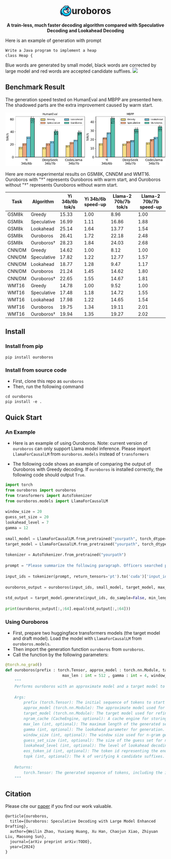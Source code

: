 <div align="center">

<h1><img src="figure/logo.png" height="34px" align="top"/>uroboros</h1>


**A train-less, much faster decoding algorithm compared with Speculative Decoding and Lookahead Decoding**
</div>


Here is an example of generation with prompt 
```
Write a Java program to implement a heap
class Heap {   
```
Blue words are generated by small model, black words are corrected by large model and red words are accepted candidate suffixes.
![](figure/ouroboros.gif)

## Benchmark Result

The generation speed tested on HumanEval and MBPP are presented here. The shadowed parts are the extra improvement caused by warm start. 

![](figure/main_result_code.png)

Here are more experimental results on GSM8K, CNNDM and WMT16. Ouroboros with "†" represents Ouroboros with warm start, and Ouroboros without "†" represents Ouroboros without warm start.

| Task   | Algorithm   | Yi 34b/6b tok/s | Yi 34b/6b speed-up | Llama-2 70b/7b tok/s | Llama-2 70b/7b speed-up |
|--------|-------------|-----------------|----------|----------------------|----------|
|GSM8k| Greedy      | 15.33           | 1.00     | 8.96                 | 1.00     |
| GSM8k  | Speculative | 16.99           | 1.11     | 16.86                | 1.88     |
|GSM8k| Lookahead   | 25.14           | 1.64     | 13.77                | 1.54     |
|GSM8k| Ouroboros        | 26.41           | 1.72     | 22.18                | 2.48     |
|GSM8k| Ouroboros†       | 28.23           | 1.84     | 24.03                | 2.68     |
|CNN/DM| Greedy      | 14.62           | 1.00     | 8.12                 | 1.00     |
| CNN/DM | Speculative | 17.82           | 1.22     | 12.77                | 1.57     |
|CNN/DM| Lookahead   | 18.77           | 1.28     | 9.47                 | 1.17     |
|CNN/DM| Ouroboros        | 21.24           | 1.45     | 14.62                | 1.80     |
|CNN/DM| Ouroboros†       | 22.65           | 1.55     | 14.67                | 1.81     |
|WMT16| Greedy      | 14.78           | 1.00     | 9.52                 | 1.00     |
| WMT16  | Speculative | 17.48           | 1.18     | 14.72                | 1.55     |
|WMT16| Lookahead   | 17.98           | 1.22     | 14.65                | 1.54     |
|WMT16| Ouroboros        | 19.75           | 1.34     | 19.11                | 2.01     |
|WMT16| Ouroboros†       | 19.94           | 1.35     | 19.27                | 2.02     |


## Install

### Install from pip

```shell
pip install ouroboros
```

### Install from source code

- First, clone this repo as `ouroboros`
- Then, run the following command

```shell
cd ouroboros
pip install -e .
```

## Quick Start

### An Example

- Here is an example of using Ouroboros. Note: current version of `ouroboros` can only support Llama model inference. Please import `LlamaForCausalLM` from `ouroboros.models` instead of `transformers`

- The following code shows an example of comparing the output of Ouroboros with Greedy decoding. If `ouroboros` is installed correctly, the following code should output `True`.

```python
import torch
from ouroboros import ouroboros
from transformers import AutoTokenizer
from ouroboros.models import LlamaForCausalLM

window_size = 20
guess_set_size = 20
lookahead_level = 7
gamma = 12

small_model = LlamaForCausalLM.from_pretrained("yourpath", torch_dtype=torch.float16, device_map='cuda')
target_model = LlamaForCausalLM.from_pretrained("yourpath", torch_dtype=torch.float16, device_map='cuda')

tokenizer = AutoTokenizer.from_pretrained("yourpath")

prompt = "Please summarize the following paragraph. Officers searched properties in the Waterfront Park and Colonsay View areas of the city on Wednesday. Detectives said three firearms, ammunition and a five-figure sum of money were recovered. A 26-year-old man who was arrested and charged appeared at Edinburgh Sheriff Court on Thursday. Summary: "

input_ids = tokenizer(prompt, return_tensors='pt').to('cuda')['input_ids']

ouroboros_output = ouroboros(input_ids, small_model, target_model, max_len=64, gamma=gamma, window_size=window_size, guess_set_size=guess_set_size, lookahead_level=lookahead_level)

std_output = target_model.generate(input_ids, do_sample=False, min_length=64, max_length=64)

print(ouroboros_output[:,:64].equal(std_output[:,:64]))
```

### Using Ouroboros 

- First, prepare two huggingface transformers models (the target model and draft model). Load the model with `LlamaForCausalLM` from `ouroboros.models`.
- Then import the generation function `ouroboros` from `ouroboros`.
- Call the function by the following parameters:
```python 
@torch.no_grad()
def ouroboros(prefix : torch.Tensor, approx_model : torch.nn.Module, target_model : torch.nn.Module, ngram_cache : CacheEngine = None,
                         max_len : int = 512 , gamma : int = 4, window_size = 20, guess_set_size = 20, lookahead_level = 7, eos_token_id = 2, topk=3) -> torch.Tensor:
    """
    Performs ouroboros with an approximate model and a target model to generate a sequence of tokens.

    Args:
        prefix (torch.Tensor): The initial sequence of tokens to start the generation from.
        approx_model (torch.nn.Module): The approximate model used for initial token generation. The model should support huggingface transformers model methods.
        target_model (torch.nn.Module): The target model used for refining the generated tokens. The model should support huggingface transformers model methods.
        ngram_cache (CacheEngine, optional): A cache engine for storing and retrieving n-gram predictions. Defaults to None, in which case a new cache engine is created.
        max_len (int, optional): The maximum length of the generated sequence. Defaults to 512.
        gamma (int, optional): The lookahead parameter for generation. Defaults to 4.
        window_size (int, optional): The window size used for n-gram generation. Defaults to 20. Currently, must be equal to guess_set_size.
        guess_set_size (int, optional): The size of the guess set for n-gram retrieving. Defaults to 20. Currently, must be equal to window_size.
        lookahead_level (int, optional): The level of lookahead decoding. Defaults to 7.
        eos_token_id (int, optional): The token id representing the end-of-sequence token. Defaults to 2. Should be given by tokenizer.eos_token_id.
        topk (int, optional): The k of verifying k candidate suffixes.

    Returns:
        torch.Tensor: The generated sequence of tokens, including the initial prefix and any additional tokens generated by the function.
    """
```

## Citation

Please cite our [paper](TODO) if you find our work valuable.

```
@article{ouroboros,
  title={Ouroboros: Speculative Decoding with Large Model Enhanced Drafting},
  author={Weilin Zhao, Yuxiang Huang, Xu Han, Chaojun Xiao, Zhiyuan Liu, Maosong Sun},
  journal={arXiv preprint arXiv:TODO},
  year={2024}
}
```



